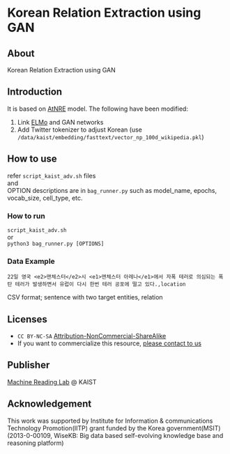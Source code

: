 # Korean Relation Extraction using GAN

## About
Korean Relation Extraction using GAN

## Introduction
It is based on [AtNRE](https://github.com/jxwuyi/AtNRE) model. 
The following have been modified:
1) Link [ELMo](https://github.com/allenai/bilm-tf) and GAN networks
2) Add Twitter tokenizer to adjust Korean (use `/data/kaist/embedding/fasttext/vector_np_100d_wikipedia.pkl`)

## How to use
refer `script_kaist_adv.sh` files
<br>and<br>
OPTION descriptions are in `bag_runner.py` such as model_name, epochs, vocab_size, cell_type, etc.

### How to run
`script_kaist_adv.sh`
<br>or<br>
`python3 bag_runner.py [OPTIONS]`

### Data Example
```
22일 영국 <e2>맨체스터</e2>시 <e1>맨체스터 아레나</e1>에서 자폭 테러로 의심되는 폭탄 테러가 발생하면서 유럽이 다시 한번 테러 공포에 떨고 있다.,location
```
CSV format; sentence with two target entities, relation

## Licenses
* `CC BY-NC-SA` [Attribution-NonCommercial-ShareAlike](https://creativecommons.org/licenses/by-nc-sa/2.0/)
* If you want to commercialize this resource, [please contact to us](http://mrlab.kaist.ac.kr/contact)

## Publisher
[Machine Reading Lab](http://mrlab.kaist.ac.kr/) @ KAIST

## Acknowledgement
This work was supported by Institute for Information & communications Technology Promotion(IITP) grant funded by the Korea government(MSIT) (2013-0-00109, WiseKB: Big data based self-evolving knowledge base and reasoning platform)
